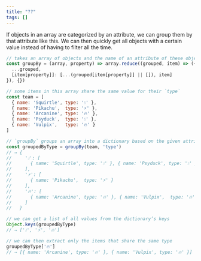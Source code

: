 ```yaml
---
title: "??"
tags: []
---
```

If objects in an array are categorized by an attribute, we can group them by that attribute like this. We can then quickly get all objects with a certain value instead of having to filter all the time.

```js
// takes an array of objects and the name of an attribute of these objects
const groupBy = (array, property) => array.reduce((grouped, item) => ({
  ...grouped,
  [item[property]]: [...(grouped[item[property]] || []), item]
}), {})

// some items in this array share the same value for their `type`
const team = [
  { name: 'Squirtle', type: '💧' },
  { name: 'Pikachu',  type: '⚡️' },
  { name: 'Arcanine', type: '🔥' },
  { name: 'Psyduck',  type: '💧' },
  { name: 'Vulpix',   type: '🔥' }
]

// `groupBy` groups an array into a dictionary based on the given attribute
const groupedByType = groupBy(team, 'type')
// ⇒ {
//     '💧': [
//       { name: 'Squirtle', type: '💧' }, { name: 'Psyduck', type: '💧' }
//     ],
//     '⚡️': [
//       { name: 'Pikachu',  type: '⚡️' }
//     ],
//     '🔥': [
//       { name: 'Arcanine', type: '🔥' }, { name: 'Vulpix',  type: '🔥' }
//     ]
//   }

// we can get a list of all values from the dictionary’s keys
Object.keys(groupedByType)
// ⇒ ['💧', '⚡️', '🔥']

// we can then extract only the items that share the same type
groupedByType['🔥']
// ⇒ [{ name: 'Arcanine', type: '🔥' }, { name: 'Vulpix', type: '🔥' }]
```
